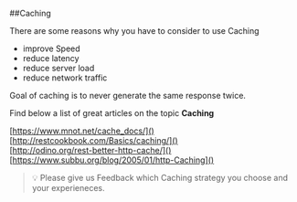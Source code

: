 ##Caching

There are some reasons why you have to consider to use Caching

- improve Speed
- reduce latency
- reduce server load
- reduce network traffic 

Goal of caching is to never generate the same response twice.

Find below a list of great articles on the topic **Caching**

[https://www.mnot.net/cache_docs/]()  
[http://restcookbook.com/Basics/caching/]()  
[http://odino.org/rest-better-http-cache/]()  
[https://www.subbu.org/blog/2005/01/http-Caching]()


> :bulb: Please give us Feedback which Caching strategy you choose and your experieneces.

 
